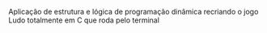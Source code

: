 Aplicação de estrutura e lógica de programação dinâmica recriando o jogo Ludo totalmente em C que roda pelo terminal
